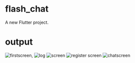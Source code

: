 # flash_chat

A new Flutter project.

# output

![firstscreen](https://user-images.githubusercontent.com/70143736/178362911-7527ec47-65d6-437d-99d9-53e834a9de57.png), 
![log](https://user-images.githubusercontent.com/70143736/178363424-00030de5-8b7f-4a93-af7b-782562c2f25b.png)
![screen](https://user-images.githubusercontent.com/70143736/178364032-b70add7d-6bd4-4317-8c54-b6f6a718eae6.png)
![register screen](https://user-images.githubusercontent.com/70143736/178364296-624f1212-5d7b-4d75-978b-35b45763d3bb.png)
![chatscreen](https://user-images.githubusercontent.com/70143736/178364566-87fd89b2-eab9-478e-ba17-7eb5d0ca52b3.png)
